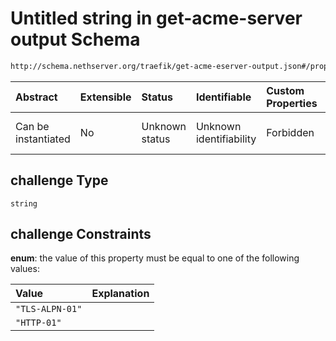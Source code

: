# Untitled string in get-acme-server output Schema

```txt
http://schema.nethserver.org/traefik/get-acme-eserver-output.json#/properties/challenge
```



| Abstract            | Extensible | Status         | Identifiable            | Custom Properties | Additional Properties | Access Restrictions | Defined In                                                                                    |
| :------------------ | :--------- | :------------- | :---------------------- | :---------------- | :-------------------- | :------------------ | :-------------------------------------------------------------------------------------------- |
| Can be instantiated | No         | Unknown status | Unknown identifiability | Forbidden         | Allowed               | none                | [get-acme-eserver-output.json\*](traefik/get-acme-eserver-output.json "open original schema") |

## challenge Type

`string`

## challenge Constraints

**enum**: the value of this property must be equal to one of the following values:

| Value           | Explanation |
| :-------------- | :---------- |
| `"TLS-ALPN-01"` |             |
| `"HTTP-01"`     |             |
